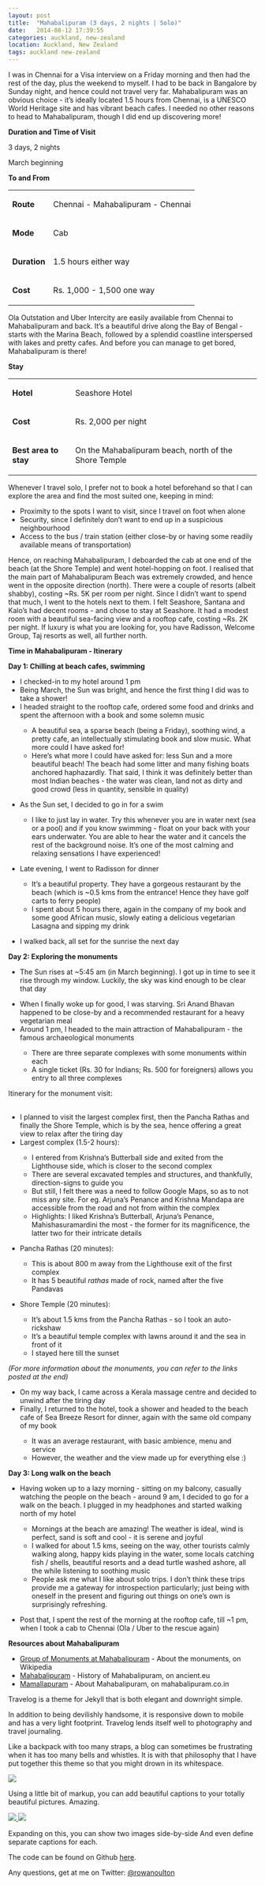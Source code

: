 ```yaml
---
layout: post
title:  "Mahabalipuram (3 days, 2 nights | Solo)"
date:   2014-08-12 17:39:55
categories: auckland, new-zealand
location: Auckland, New Zealand
tags: auckland new-zealand
---
```


<p>I was in Chennai for a Visa interview on a Friday morning and then had the rest of the day, plus the weekend to myself. I had to be back in Bangalore by Sunday night, and hence could not travel very far. Mahabalipuram was an obvious choice - it&rsquo;s ideally located 1.5 hours from Chennai, is a UNESCO World Heritage site and has vibrant beach cafes. I needed no other reasons to head to Mahabalipuram, though I did end up discovering more!</p>
<p><strong>Duration and Time of Visit</strong></p>
<p>3 days, 2 nights</p>
<p>March beginning</p>
<p><strong>To and From</strong></p>
<table>
<tbody>
<tr>
<td>
<p><strong>Route</strong></p>
</td>
<td>
<p>Chennai - Mahabalipuram - Chennai</p>
</td>
</tr>
<tr>
<td>
<p><strong>Mode</strong></p>
</td>
<td>
<p>Cab</p>
</td>
</tr>
<tr>
<td>
<p><strong>Duration</strong></p>
</td>
<td>
<p>1.5 hours either way</p>
</td>
</tr>
<tr>
<td>
<p><strong>Cost</strong></p>
</td>
<td>
<p>Rs. 1,000 - 1,500 one way</p>
</td>
</tr>
</tbody>
</table>
<p>Ola Outstation and Uber Intercity are easily available from Chennai to Mahabalipuram and back. It&rsquo;s a beautiful drive along the Bay of Bengal - starts with the Marina Beach, followed by a splendid coastline interspersed with lakes and pretty cafes. And before you can manage to get bored, Mahabalipuram is there!</p>
<p><strong>Stay</strong></p>
<table>
<tbody>
<tr>
<td>
<p><strong>Hotel</strong></p>
</td>
<td>
<p>Seashore Hotel</p>
</td>
</tr>
<tr>
<td>
<p><strong>Cost</strong></p>
</td>
<td>
<p>Rs. 2,000 per night</p>
</td>
</tr>
<tr>
<td>
<p><strong>Best area to stay</strong></p>
</td>
<td>
<p>On the Mahabalipuram beach, north of the Shore Temple</p>
</td>
</tr>
</tbody>
</table>
<p>Whenever I travel solo, I prefer not to book a hotel beforehand so that I can explore the area and find the most suited one, keeping in mind:</p>
<ul>
<li>Proximity to the spots I want to visit, since I travel on foot when alone</li>
<li>Security, since I definitely don&rsquo;t want to end up in a suspicious neighbourhood</li>
<li>Access to the bus / train station (either close-by or having some readily available means of transportation)</li>
</ul>
<p>Hence, on reaching Mahabalipuram, I deboarded the cab at one end of the beach (at the Shore Temple) and went hotel-hopping on foot. I realised that the main part of Mahabalipuram Beach was extremely crowded, and hence went in the opposite direction (north). There were a couple of resorts (albeit shabby), costing ~Rs. 5K per room per night. Since I didn&rsquo;t want to spend that much, I went to the hotels next to them. I felt Seashore, Santana and Kalo&rsquo;s had decent rooms - and chose to stay at Seashore. It had a modest room with a beautiful sea-facing view and a rooftop cafe, costing ~Rs. 2K per night. If luxury is what you are looking for, you have Radisson, Welcome Group, Taj resorts as well, all further north.</p>
<p><strong>Time in Mahabalipuram - Itinerary</strong></p>
<p><strong>Day 1: Chilling at beach cafes, swimming</strong></p>
<ul>
<li>I checked-in to my hotel around 1 pm</li>
<li>Being March, the Sun was bright, and hence the first thing I did was to take a shower!</li>
<li>I headed straight to the rooftop cafe, ordered some food and drinks and spent the afternoon with a book and some solemn music</li>
</ul>
<ul>
<ul>
<li>A beautiful sea, a sparse beach (being a Friday), soothing wind, a pretty cafe, an intellectually stimulating book and slow music. What more could I have asked for!</li>
<li>Here&rsquo;s what more I could have asked for: less Sun and a more beautiful beach! The beach had some litter and many fishing boats anchored haphazardly. That said, I think it was definitely better than most Indian beaches - the water was clean, land not as dirty and good crowd (less in quantity, sensible in quality)</li>
</ul>
</ul>
<ul>
<li>As the Sun set, I decided to go in for a swim</li>
</ul>
<ul>
<ul>
<li>I like to just lay in water. Try this whenever you are in water next (sea or a pool) and if you know swimming - float on your back with your ears underwater. You are able to hear the water and it cancels the rest of the background noise. It&rsquo;s one of the most calming and relaxing sensations I have experienced!</li>
</ul>
</ul>
<ul>
<li>Late evening, I went to Radisson for dinner</li>
</ul>
<ul>
<ul>
<li>It&rsquo;s a beautiful property. They have a gorgeous restaurant by the beach (which is ~0.5 kms from the entrance! Hence they have golf carts to ferry people)</li>
<li>I spent about 5 hours there, again in the company of my book and some good African music, slowly eating a delicious vegetarian Lasagna and sipping my drink</li>
</ul>
</ul>
<ul>
<li>I walked back, all set for the sunrise the next day</li>
</ul>
<p><strong>Day 2: Exploring the monuments</strong></p>
<ul>
<li>The Sun rises at ~5:45 am (in March beginning). I got up in time to see it rise through my window. Luckily, the sky was kind enough to be clear that day</li>
</ul>
<ul>
<li>When I finally woke up for good, I was starving. Sri Anand Bhavan happened to be close-by and a recommended restaurant for a heavy vegetarian meal</li>
<li>Around 1 pm, I headed to the main attraction of Mahabalipuram - the famous archaeological monuments</li>
</ul>
<ul>
<ul>
<li>There are three separate complexes with some monuments within each</li>
<li>A single ticket (Rs. 30 for Indians; Rs. 500 for foreigners) allows you entry to all three complexes</li>
</ul>
</ul>
<p>Itinerary for the monument visit:<br /><br /></p>
<ul>
<li>I planned to visit the largest complex first, then the Pancha Rathas and finally the Shore Temple, which is by the sea, hence offering a great view to relax after the tiring day</li>
<li>Largest complex (1.5-2 hours):</li>
</ul>
<ul>
<ul>
<li>I entered from Krishna&rsquo;s Butterball side and exited from the Lighthouse side, which is closer to the second complex</li>
<li>There are several excavated temples and structures, and thankfully, direction-signs to guide you</li>
<li>But still, I felt there was a need to follow Google Maps, so as to not miss any site. For eg. Arjuna&rsquo;s Penance and Krishna Mandapa are accessible from the road and not from within the complex</li>
<li>Highlights: I liked Krishna&rsquo;s Butterball, Arjuna&rsquo;s Penance, Mahishasuramardini the most - the former for its magnificence, the latter two for their intricate details</li>
</ul>
</ul>
<ul>
<li>Pancha Rathas (20 minutes):</li>
</ul>
<ul>
<ul>
<li>This is about 800 m away from the Lighthouse exit of the first complex</li>
<li>It has 5 beautiful <em>rathas</em> made of rock, named after the five Pandavas</li>
</ul>
</ul>
<ul>
<li>Shore Temple (20 minutes):</li>
</ul>
<ul>
<ul>
<li>It&rsquo;s about 1.5 kms from the Pancha Rathas - so I took an auto-rickshaw</li>
<li>It&rsquo;s a beautiful temple complex with lawns around it and the sea in front of it</li>
<li>I stayed here till the sunset</li>
</ul>
</ul>
<p><em>(For more information about the monuments, you can refer to the links posted at the end)</em></p>
<ul>
<li>On my way back, I came across a Kerala massage centre and decided to unwind after the tiring day</li>
<li>Finally, I returned to the hotel, took a shower and headed to the beach cafe of Sea Breeze Resort for dinner, again with the same old company of my book</li>
</ul>
<ul>
<ul>
<li>It was an average restaurant, with basic ambience, menu and service</li>
<li>However, the weather and the view made up for everything else :)</li>
</ul>
</ul>
<p><strong>Day 3: Long walk on the beach</strong></p>
<ul>
<li>Having woken up to a lazy morning - sitting on my balcony, casually watching the people on the beach - around 9 am, I decided to go for a walk on the beach. I plugged in my headphones and started walking north of my hotel</li>
</ul>
<ul>
<ul>
<li>Mornings at the beach are amazing! The weather is ideal, wind is perfect, sand is soft and cool - it is serene and joyful</li>
<li>I walked for about 1.5 kms, seeing on the way, other tourists calmly walking along, happy kids playing in the water, some locals catching fish / shells, beautiful resorts and a dead turtle washed ashore, all the while listening to soothing music</li>
<li>People ask me what I like about solo trips. I don&rsquo;t think these trips provide me a gateway for introspection particularly; just being with oneself in the present and figuring out things on one&rsquo;s own is surprisingly refreshing.&nbsp;</li>
</ul>
</ul>
<ul>
<li>Post that, I spent the rest of the morning at the rooftop cafe, till ~1 pm, when I took a cab to Chennai (Ola / Uber to the rescue again)</li>
</ul>
<p><strong>Resources about Mahabalipuram</strong></p>
<ul>
<li><a href="https://en.wikipedia.org/wiki/Group_of_Monuments_at_Mahabalipuram">Group of Monuments at Mahabalipuram</a> - About the monuments, on Wikipedia</li>
<li><a href="https://www.ancient.eu/Mahabalipuram/">Mahabalipuram</a> - History of Mahabalipuram, on ancient.eu</li>
<li><a href="https://www.mahabalipuram.co.in/">Mamallapuram</a> - About Mahabalipuram, on mahabalipuram.co.in</li>
</ul>

Travelog is a theme for Jekyll that is both elegant and downright simple.

In addition to being devilishly handsome, it is responsive down to mobile and has a very light footprint. Travelog lends itself well to photography and travel journaling.

Like a backpack with too many straps, a blog can sometimes be frustrating when it has too many bells and whistles. It is with that philosophy that I have put together this theme so that you might drown in its whitespace.

<div class="post-image">
    <img src="http://placehold.it/885x500" />
    <p class="post-image-caption">Using a little bit of markup, you can add beautiful captions to your totally beautiful pictures. Amazing.</p>
</div>

<div class="post-image post-image--split">
    <a href="#">
        <img src="http://placehold.it/435x500" />
    </a>
    <a href="#">
        <img src="http://placehold.it/435x500" />
    </a>
    <p class="post-image-caption">
    	<span class="post-image-caption-left">
    		Expanding on this, you can show two images side-by-side
    	</span>
    	<span class="post-image-caption-right">
    		And even define separate captions for each.
    	</span>
    </p>
</div>

The code can be found on Github [here](https://github.com/rowanoulton/travelog-theme).

Any questions, get at me on Twitter: [@rowanoulton](https://twitter.com/rowanoulton/)
